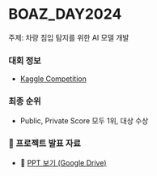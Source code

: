 # BOAZ_DAY2024
주제: 차량 침입 탐지를 위한 AI 모델 개발

### 대회 정보
- [Kaggle Competition](https://www.kaggle.com/competitions/boaz-day-2024)

### 최종 순위
- Public, Private Score 모두 1위, 대상 수상

### 📂 프로젝트 발표 자료  
- 📑 [PPT 보기 (Google Drive)](https://drive.google.com/file/d/1I-yRP-GrMNU66RD5ZU8WUvM5ks687pke/preview)

